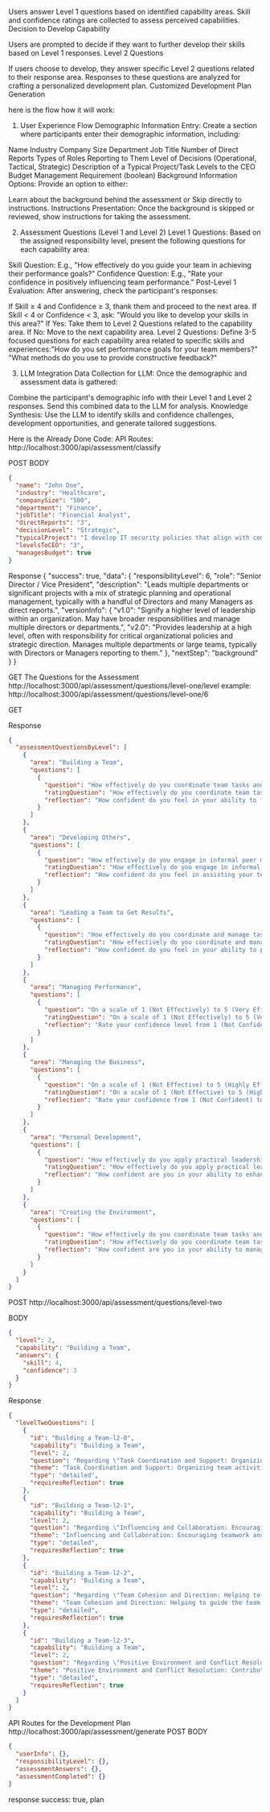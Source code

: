 Users answer Level 1 questions based on identified capability areas.
Skill and confidence ratings are collected to assess perceived capabilities.
Decision to Develop Capability

Users are prompted to decide if they want to further develop their skills based on Level 1 responses.
Level 2 Questions

If users choose to develop, they answer specific Level 2 questions related to their response area.
Responses to these questions are analyzed for crafting a personalized development plan.
Customized Development Plan Generation

here is the flow how it will work:

1. User Experience Flow
   Demographic Information Entry: Create a section where participants enter their demographic information, including:

Name
Industry
Company Size
Department
Job Title
Number of Direct Reports
Types of Roles Reporting to Them
Level of Decisions (Operational, Tactical, Strategic)
Description of a Typical Project/Task
Levels to the CEO
Budget Management Requirement (boolean)
Background Information Options: Provide an option to either:

Learn about the background behind the assessment or
Skip directly to instructions.
Instructions Presentation: Once the background is skipped or reviewed, show instructions for taking the assessment.

2. Assessment Questions (Level 1 and Level 2)
   Level 1 Questions: Based on the assigned responsibility level, present the following questions for each capability area:

Skill Question: E.g., "How effectively do you guide your team in achieving their performance goals?"
Confidence Question: E.g., "Rate your confidence in positively influencing team performance."
Post-Level 1 Evaluation: After answering, check the participant's responses:

If Skill ≥ 4 and Confidence ≥ 3, thank them and proceed to the next area.
If Skill < 4 or Confidence < 3, ask: "Would you like to develop your skills in this area?"
If Yes: Take them to Level 2 Questions related to the capability area.
If No: Move to the next capability area.
Level 2 Questions: Define 3-5 focused questions for each capability area related to specific skills and experiences:"How do you set performance goals for your team members?"
"What methods do you use to provide constructive feedback?"

3. LLM Integration
   Data Collection for LLM: Once the demographic and assessment data is gathered:

Combine the participant's demographic info with their Level 1 and Level 2 responses.
Send this combined data to the LLM for analysis.
Knowledge Synthesis: Use the LLM to identify skills and confidence challenges, development opportunities, and generate tailored suggestions.

Here is the Already Done Code:
API Routes:
http://localhost:3000/api/assessment/classify

POST
BODY

```json
{
  "name": "John Doe",
  "industry": "Healthcare",
  "companySize": "500",
  "department": "Finance",
  "jobTitle": "Financial Analyst",
  "directReports": "3",
  "decisionLevel": "Strategic",
  "typicalProject": "I develop IT security policies that align with company-wide risk management strategies and coordinate with the legal and tech departments to implement them.",
  "levelsToCEO": "3",
  "managesBudget": true
}
```

Response
{
"success": true,
"data": {
"responsibilityLevel": 6,
"role": "Senior Director / Vice President",
"description": "Leads multiple departments or significant projects with a mix of strategic planning and operational management, typically with a handful of Directors and many Managers as direct reports.",
"versionInfo": {
"v1.0": "Signify a higher level of leadership within an organization. May have broader responsibilities and manage multiple directors or departments.",
"v2.0": "Provides leadership at a high level, often with responsibility for critical organizational policies and strategic direction. Manages multiple departments or large teams, typically with Directors or Managers reporting to them."
},
"nextStep": "background"
}
}

GET The Questions for the Assessment
http://localhost:3000/api/assessment/questions/level-one/level
example: http://localhost:3000/api/assessment/questions/level-one/6

GET

Response

```json
{
  "assessmentQuestionsByLevel": [
    {
      "area": "Building a Team",
      "questions": [
        {
          "question": "How effectively do you coordinate team tasks and support your team members to ensure collaboration and project success? Rate from 1 (Not Effectively) to 5 (Very Effectively).\n\nReflect on your role in organizing team efforts and providing assistance. To what extent do your actions impact the overall success and cohesion of your team?",
          "ratingQuestion": "How effectively do you coordinate team tasks and support your team members to ensure collaboration and project success? Rate from 1 (Not Effectively) to 5 (Very Effectively).\n\nReflect on your role in organizing team efforts and providing assistance. To what extent do your actions impact the overall success and cohesion of your team?",
          "reflection": "How confident do you feel in your ability to foster a positive team environment and guide your team towards common goals without formal authority? Rate from 1 (Not Confident) to 5 (Highly Confident).\n\nThink about your influence on team dynamics and morale. Evaluate your comfort level in leading through influence to achieve a unified team direction."
        }
      ]
    },
    {
      "area": "Developing Others",
      "questions": [
        {
          "question": "How effectively do you engage in informal peer mentoring and knowledge sharing within your team? Rate from 1 (Not Effectively) to 5 (Very Effectively).\"\n\nReflect on your interactions with team members where you provide guidance or share expertise. Consider how you foster a learning environment and encourage knowledge exchange. Think about specific instances where your mentoring or advice helped a team member overcome a challenge or improve their skills.",
          "ratingQuestion": "How effectively do you engage in informal peer mentoring and knowledge sharing within your team? Rate from 1 (Not Effectively) to 5 (Very Effectively).\"\n\nReflect on your interactions with team members where you provide guidance or share expertise. Consider how you foster a learning environment and encourage knowledge exchange. Think about specific instances where your mentoring or advice helped a team member overcome a challenge or improve their skills.",
          "reflection": "How confident do you feel in assisting your team members in navigating workplace challenges and decision-making processes? Rate from 1 (Not Confident) to 5 (Very Confident).\n\nThink about the times you've supported your team in resolving issues or making decisions. Assess the impact of your assistance: Did it lead to positive outcomes or learning experiences? Reflect on your approach to problem-solving and how you balance providing support with encouraging team members to develop their own solutions."
        }
      ]
    },
    {
      "area": "Leading a Team to Get Results",
      "questions": [
        {
          "question": "How effectively do you coordinate and manage tasks within your team to ensure timely and successful completion of projects? Rate from 1 (Not Effectively) to 5 (Very Effectively).\n\nThink about the strategies you use for task distribution and oversight. Reflect on how you identify and address challenges in task management, and consider instances where your intervention improved the team's performance or helped overcome obstacles. How do your actions influence the team's ability to meet deadlines and achieve desired outcomes?",
          "ratingQuestion": "How effectively do you coordinate and manage tasks within your team to ensure timely and successful completion of projects? Rate from 1 (Not Effectively) to 5 (Very Effectively).\n\nThink about the strategies you use for task distribution and oversight. Reflect on how you identify and address challenges in task management, and consider instances where your intervention improved the team's performance or helped overcome obstacles. How do your actions influence the team's ability to meet deadlines and achieve desired outcomes?",
          "reflection": "How confident do you feel in your ability to provide hands-on support and guidance to your team members, enhancing their performance and contribution to projects? Rate from 1 (Not Confident) to 5 (Very Confident).\n\nReflect on the level of support you offer to your team. Think about moments when your guidance was crucial for a team member's success or project completion. How do you adapt your support style to different individuals and situations? Consider how your support impacts the team's morale and productivity, and how confident you feel about your approach in these scenarios."
        }
      ]
    },
    {
      "area": "Managing Performance",
      "questions": [
        {
          "question": "On a scale of 1 (Not Effectively) to 5 (Very Effectively), how effectively do you guide and support your team members in achieving their performance goals, while also fostering a collaborative problem-solving environment?\n\nReflect on how you assist your team members in setting and understanding their goals. Consider your approach to providing feedback and how you encourage collaboration and problem-solving within your team. Think about instances where you have successfully supported your team members to overcome challenges and achieve their objectives.",
          "ratingQuestion": "On a scale of 1 (Not Effectively) to 5 (Very Effectively), how effectively do you guide and support your team members in achieving their performance goals, while also fostering a collaborative problem-solving environment?\n\nReflect on how you assist your team members in setting and understanding their goals. Consider your approach to providing feedback and how you encourage collaboration and problem-solving within your team. Think about instances where you have successfully supported your team members to overcome challenges and achieve their objectives.",
          "reflection": "Rate your confidence level from 1 (Not Confident) to 5 (Very Confident) in your ability to influence team performance positively and effectively, even without formal authority.\n\nThink about situations where you have motivated and guided your team towards improved performance. Reflect on your ability to lead by example and inspire your team members, despite not having formal managerial authority. Consider both the successes and challenges you've encountered in influencing your team and how these experiences have shaped your confidence."
        }
      ]
    },
    {
      "area": "Managing the Business",
      "questions": [
        {
          "question": "On a scale of 1 (Not Effective) to 5 (Highly Effective), how effectively do you coordinate your teams activities to align with the departments business goals and operational efficiency?\n\nReflect on how you plan and delegate tasks within your team. Consider instances where your coordination directly influenced the teams alignment with departmental objectives and enhanced operational efficiency. Think about the methods you use to ensure that every team members work contributes to the broader business aims.",
          "ratingQuestion": "On a scale of 1 (Not Effective) to 5 (Highly Effective), how effectively do you coordinate your teams activities to align with the departments business goals and operational efficiency?\n\nReflect on how you plan and delegate tasks within your team. Consider instances where your coordination directly influenced the teams alignment with departmental objectives and enhanced operational efficiency. Think about the methods you use to ensure that every team members work contributes to the broader business aims.",
          "reflection": "Rate your confidence from 1 (Not Confident) to 5 (Very Confident) in understanding and communicating the business context of your teams projects to your team members.\n\nThink about how you interpret and convey the business significance of projects to your team. Reflect on your ability to make project decisions that are informed by an understanding of how they fit into the wider business framework. Consider how confident you feel in guiding your team to align their efforts with the overarching business objectives."
        }
      ]
    },
    {
      "area": "Personal Development",
      "questions": [
        {
          "question": "How effectively do you apply practical leadership skills to develop yourself while managing your team's daily operations? Rate from 1 (Not Effectively) to 5 (Very Effectively).\n\nReflect on how you've grown in your role as a Team Lead. Consider your day-to-day management of the team's operations: how have you turned these into opportunities for personal leadership development? Think about the strategies you've implemented for your growth, such as seeking feedback, learning from everyday challenges, and applying new leadership techniques with your team.",
          "ratingQuestion": "How effectively do you apply practical leadership skills to develop yourself while managing your team's daily operations? Rate from 1 (Not Effectively) to 5 (Very Effectively).\n\nReflect on how you've grown in your role as a Team Lead. Consider your day-to-day management of the team's operations: how have you turned these into opportunities for personal leadership development? Think about the strategies you've implemented for your growth, such as seeking feedback, learning from everyday challenges, and applying new leadership techniques with your team.",
          "reflection": "How confident are you in your ability to enhance your leadership communication and project management skills as you lead your team? Rate from 1 (Not Confident) to 5 (Very Confident).\n\nConsider the last time you faced a complex project or communication challenge. How confident were you in your ability to handle it, and what did you learn from the experience that contributed to your personal development? Think about specific instances where you actively worked to improve your project management and communication skills through leading your team."
        }
      ]
    },
    {
      "area": "Creating the Environment",
      "questions": [
        {
          "question": "How effectively do you coordinate team tasks and foster a collaborative and compliant work environment, including facilitating team communication, resolving conflicts, and ensuring adherence to relevant employment guidelines? Rate from 1 (Not Effectively) to 5 (Very Effectively).\n\nReflect on how you manage team projects and interactions. Think about your role in facilitating discussions and ensuring every team member feels heard. How do you handle situations of conflict or disagreement? Consider your understanding and application of employment guidelines in your daily team management  are you ensuring that team practices align with these guidelines? Evaluate your effectiveness in creating a collaborative, compliant, and harmonious work environment.",
          "ratingQuestion": "How effectively do you coordinate team tasks and foster a collaborative and compliant work environment, including facilitating team communication, resolving conflicts, and ensuring adherence to relevant employment guidelines? Rate from 1 (Not Effectively) to 5 (Very Effectively).\n\nReflect on how you manage team projects and interactions. Think about your role in facilitating discussions and ensuring every team member feels heard. How do you handle situations of conflict or disagreement? Consider your understanding and application of employment guidelines in your daily team management  are you ensuring that team practices align with these guidelines? Evaluate your effectiveness in creating a collaborative, compliant, and harmonious work environment.",
          "reflection": "How confident are you in your ability to manage team dynamics effectively, including promoting open communication, resolving minor conflicts, and applying employment-related practices in your team leadership? Rate from 1 (Not Confident) to 5 (Very Confident).\n\nConsider moments when you've had to lead team discussions, address conflicts, or guide your team in line with company policies and employment laws. How confident did you feel in these situations? Reflect on your ability to communicate transparently with your team and to handle disputes effectively. Think about your understanding of employment guidelines and how confidently you apply these in managing your team. Use these reflections to assess your confidence level in leading your team in a compliant and positive manner."
        }
      ]
    }
  ]
}
```

POST http://localhost:3000/api/assessment/questions/level-two

BODY

```json
{
  "level": 2,
  "capability": "Building a Team",
  "answers": {
    "skill": 4,
    "confidence": 3
  }
}
```

Response

```json
{
  "levelTwoQuestions": [
    {
      "id": "Building a Team-l2-0",
      "capability": "Building a Team",
      "level": 2,
      "question": "Regarding \"Task Coordination and Support: Organizing team activities and providing support where needed.\", please describe your specific challenges and experiences:",
      "theme": "Task Coordination and Support: Organizing team activities and providing support where needed.",
      "type": "detailed",
      "requiresReflection": true
    },
    {
      "id": "Building a Team-l2-1",
      "capability": "Building a Team",
      "level": 2,
      "question": "Regarding \"Influencing and Collaboration: Encouraging teamwork and cooperation without having formal authority.\", please describe your specific challenges and experiences:",
      "theme": "Influencing and Collaboration: Encouraging teamwork and cooperation without having formal authority.",
      "type": "detailed",
      "requiresReflection": true
    },
    {
      "id": "Building a Team-l2-2",
      "capability": "Building a Team",
      "level": 2,
      "question": "Regarding \"Team Cohesion and Direction: Helping to guide the team towards common goals and a shared vision.\", please describe your specific challenges and experiences:",
      "theme": "Team Cohesion and Direction: Helping to guide the team towards common goals and a shared vision.",
      "type": "detailed",
      "requiresReflection": true
    },
    {
      "id": "Building a Team-l2-3",
      "capability": "Building a Team",
      "level": 2,
      "question": "Regarding \"Positive Environment and Conflict Resolution: Contributing to a positive team atmosphere and helping to resolve conflicts that arise.\", please describe your specific challenges and experiences:",
      "theme": "Positive Environment and Conflict Resolution: Contributing to a positive team atmosphere and helping to resolve conflicts that arise.",
      "type": "detailed",
      "requiresReflection": true
    }
  ]
}
```

API Routes for the Development Plan
http://localhost:3000/api/assessment/generate
POST
BODY

```json
{
  "userInfo": {},
  "responsibilityLevel": {},
  "assessmentAnswers": {},
  "assessmentCompleted": {}
}
```

response
success: true, plan
